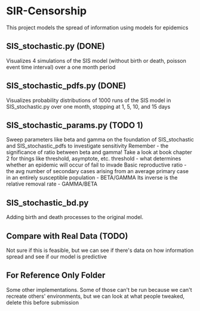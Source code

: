 # SIR-Censorship
This project models the spread of information using models for epidemics

## SIS_stochastic.py (DONE)
Visualizes 4 simulations of the SIS model (without birth or death, poisson event time interval) over a one month period

## SIS_stochastic_pdfs.py (DONE)
Visualizes probability distributions of 1000 runs of the SIS model in SIS_stochastic.py over one month, stopping at 1, 5, 10, and 15 days

## SIS_stochastic_params.py (TODO 1)
Sweep parameters like beta and gamma on the foundation of SIS_stochastic and SIS_stochastic_pdfs to investigate sensitivity
Remember -  the significance of ratio between beta and gamma! Take a look at book chapter 2 for things like threshold, asymptote, etc.
threshold - what determines whether an epidemic will occur of fail to invade
Basic reproductive ratio - the avg number of secondary cases arising from an average primary case in an entirely susceptible population - BETA/GAMMA
Its inverse is the relative removal rate - GAMMA/BETA

## SIS_stochastic_bd.py
Adding birth and death processes to the original model.

## Compare with Real Data (TODO)
Not sure if this is feasible, but we can see if there's data on how information spread and see if our model is predictive

## For Reference Only Folder
Some other implementations. Some of those can't be run because we can't recreate others' environments, but we can look at what people tweaked, delete this before submission
